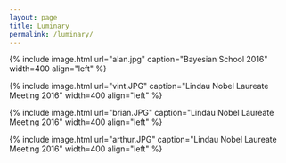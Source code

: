 ```yaml
---
layout: page
title: Luminary
permalink: /luminary/
---
```



{% include image.html url="alan.jpg" caption="Bayesian School 2016" width=400 align="left" %}

{% include image.html url="vint.JPG" caption="Lindau Nobel Laureate Meeting 2016" width=400 align="left" %}

{% include image.html url="brian.JPG" caption="Lindau Nobel Laureate Meeting 2016" width=400 align="left" %}

{% include image.html url="arthur.JPG" caption="Lindau Nobel Laureate Meeting 2016" width=400 align="left" %}